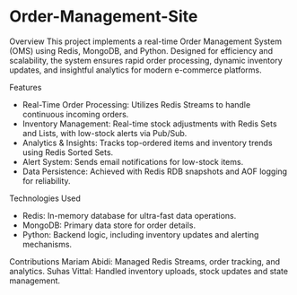 # Order-Management-Site

Overview
This project implements a real-time Order Management System (OMS) using Redis, MongoDB, and Python. Designed for efficiency and scalability, the system ensures rapid order processing, dynamic inventory updates, and insightful analytics for modern e-commerce platforms.

Features
 - Real-Time Order Processing: Utilizes Redis Streams to handle continuous incoming orders.
 - Inventory Management: Real-time stock adjustments with Redis Sets and Lists, with low-stock alerts via Pub/Sub.
 - Analytics & Insights: Tracks top-ordered items and inventory trends using Redis Sorted Sets.
 - Alert System: Sends email notifications for low-stock items.
 - Data Persistence: Achieved with Redis RDB snapshots and AOF logging for reliability.

Technologies Used
 - Redis: In-memory database for ultra-fast data operations.
 - MongoDB: Primary data store for order details.
 - Python: Backend logic, including inventory updates and alerting mechanisms.

Contributions
Mariam Abidi: Managed Redis Streams, order tracking, and analytics.
Suhas Vittal: Handled inventory uploads, stock updates and state management.
